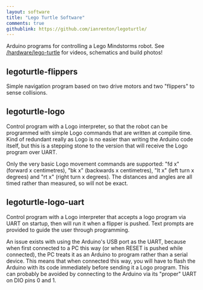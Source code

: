 ```yaml
---
layout: software
title: "Lego Turtle Software"
comments: true
githublink: https://github.com/ianrenton/legoturtle/
---
```


Arduino programs for controlling a Lego Mindstorms robot. See [/hardware/lego-turtle](/hardware/lego-turtle) for videos, schematics and build photos!

legoturtle-flippers
-------------------

Simple navigation program based on two drive motors and two "flippers" to sense collisions.

legoturtle-logo
---------------

Control program with a Logo interpreter, so that the robot can be programmed with simple Logo commands that are written at compile time. Kind of redundant really as Logo is no easier than writing the Arduino code itself, but this is a stepping stone to the version that will receive the Logo program over UART.

Only the very basic Logo movement commands are supported: "fd x" (forward x centimetres), "bk x" (backwards x centimetres), "lt x" (left turn x degrees) and "rt x" (right turn x degrees). The distances and angles are all timed rather than measured, so will not be exact.

legoturtle-logo-uart
--------------------

Control program with a Logo interpreter that accepts a logo program via UART on startup, then will run it when a flipper is pushed. Text prompts are provided to guide the user through programming.

An issue exists with using the Arduino's USB port as the UART, because when first connected to a PC this way (or when RESET is pushed while connected), the PC treats it as an Arduino to program rather than a serial device. This means that when connected this way, you will have to flash the Arduino with its code immediately before sending it a Logo program. This can probably be avoided by connecting to the Arduino via its "proper" UART on DIO pins 0 and 1.
